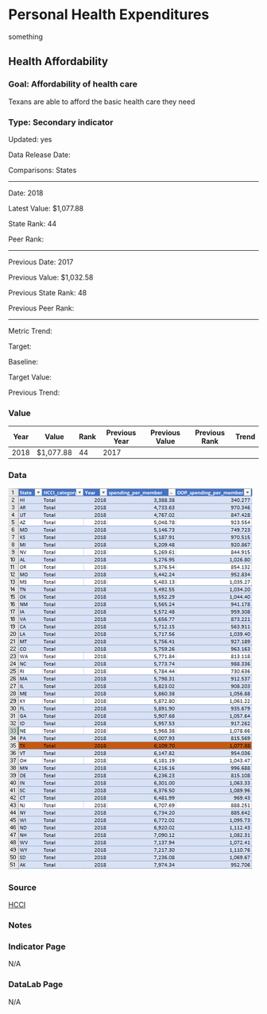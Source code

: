 # Personal Health Expenditures

something

## Health Affordability

### Goal: Affordability of health care

Texans are able to afford the basic health care they need

### Type: Secondary indicator

Updated: yes

Data Release Date: 

Comparisons: States


----

Date: 2018

Latest Value: $1,077.88 

State Rank: 44

Peer Rank: 


----

Previous Date: 2017

Previous Value: $1,032.58

Previous State Rank: 48

Previous Peer Rank: 


----
Metric Trend: 

Target: 

Baseline: 

Target Value: 

Previous Trend: 



### Value

|Year         |  Value      | Rank        | Previous Year| Previous Value | Previous Rank  | Trend| 
| ----------- | ----------- | ----------- | ----------- | ----------- | ----------- | -----------|
|    2018     |  $1,077.88  |      44     |     2017    |             |             |            |

### Data

![se](./images/spendingbystate.PNG)


### Source

[HCCI](https://healthcostinstitute.org/)

### Notes



### Indicator Page

N/A


### DataLab Page

N/A
